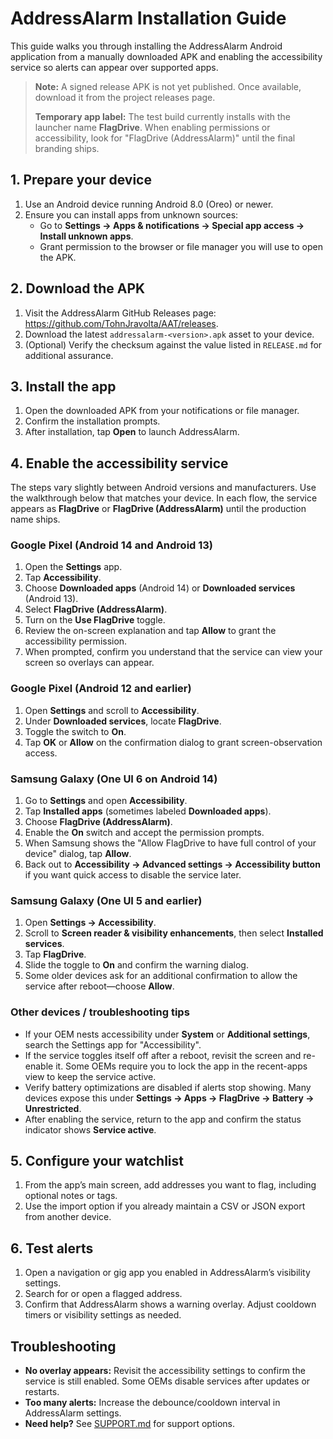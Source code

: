 # AddressAlarm Installation Guide

This guide walks you through installing the AddressAlarm Android application from a manually downloaded APK and enabling the accessibility service so alerts can appear over supported apps.

> **Note:** A signed release APK is not yet published. Once available, download it from the project releases page.
>
> **Temporary app label:** The test build currently installs with the launcher name **FlagDrive**. When enabling permissions or accessibility, look for "FlagDrive (AddressAlarm)" until the final branding ships.

## 1. Prepare your device
1. Use an Android device running Android 8.0 (Oreo) or newer.
2. Ensure you can install apps from unknown sources:
   - Go to **Settings → Apps & notifications → Special app access → Install unknown apps**.
   - Grant permission to the browser or file manager you will use to open the APK.

## 2. Download the APK
1. Visit the AddressAlarm GitHub Releases page: <https://github.com/TohnJravolta/AAT/releases>.
2. Download the latest `addressalarm-<version>.apk` asset to your device.
3. (Optional) Verify the checksum against the value listed in `RELEASE.md` for additional assurance.

## 3. Install the app
1. Open the downloaded APK from your notifications or file manager.
2. Confirm the installation prompts.
3. After installation, tap **Open** to launch AddressAlarm.

## 4. Enable the accessibility service

The steps vary slightly between Android versions and manufacturers. Use the walkthrough below that matches your device. In each flow, the service appears as **FlagDrive** or **FlagDrive (AddressAlarm)** until the production name ships.

### Google Pixel (Android 14 and Android 13)
1. Open the **Settings** app.
2. Tap **Accessibility**.
3. Choose **Downloaded apps** (Android 14) or **Downloaded services** (Android 13).
4. Select **FlagDrive (AddressAlarm)**.
5. Turn on the **Use FlagDrive** toggle.
6. Review the on-screen explanation and tap **Allow** to grant the accessibility permission.
7. When prompted, confirm you understand that the service can view your screen so overlays can appear.

### Google Pixel (Android 12 and earlier)
1. Open **Settings** and scroll to **Accessibility**.
2. Under **Downloaded services**, locate **FlagDrive**.
3. Toggle the switch to **On**.
4. Tap **OK** or **Allow** on the confirmation dialog to grant screen-observation access.

### Samsung Galaxy (One UI 6 on Android 14)
1. Go to **Settings** and open **Accessibility**.
2. Tap **Installed apps** (sometimes labeled **Downloaded apps**).
3. Choose **FlagDrive (AddressAlarm)**.
4. Enable the **On** switch and accept the permission prompts.
5. When Samsung shows the "Allow FlagDrive to have full control of your device" dialog, tap **Allow**.
6. Back out to **Accessibility → Advanced settings → Accessibility button** if you want quick access to disable the service later.

### Samsung Galaxy (One UI 5 and earlier)
1. Open **Settings → Accessibility**.
2. Scroll to **Screen reader & visibility enhancements**, then select **Installed services**.
3. Tap **FlagDrive**.
4. Slide the toggle to **On** and confirm the warning dialog.
5. Some older devices ask for an additional confirmation to allow the service after reboot—choose **Allow**.

### Other devices / troubleshooting tips
- If your OEM nests accessibility under **System** or **Additional settings**, search the Settings app for "Accessibility".
- If the service toggles itself off after a reboot, revisit the screen and re-enable it. Some OEMs require you to lock the app in the recent-apps view to keep the service active.
- Verify battery optimizations are disabled if alerts stop showing. Many devices expose this under **Settings → Apps → FlagDrive → Battery → Unrestricted**.
- After enabling the service, return to the app and confirm the status indicator shows **Service active**.

## 5. Configure your watchlist
1. From the app’s main screen, add addresses you want to flag, including optional notes or tags.
2. Use the import option if you already maintain a CSV or JSON export from another device.

## 6. Test alerts
1. Open a navigation or gig app you enabled in AddressAlarm’s visibility settings.
2. Search for or open a flagged address.
3. Confirm that AddressAlarm shows a warning overlay. Adjust cooldown timers or visibility settings as needed.

## Troubleshooting
- **No overlay appears:** Revisit the accessibility settings to confirm the service is still enabled. Some OEMs disable services after updates or restarts.
- **Too many alerts:** Increase the debounce/cooldown interval in AddressAlarm settings.
- **Need help?** See [SUPPORT.md](../SUPPORT.md) for support options.
